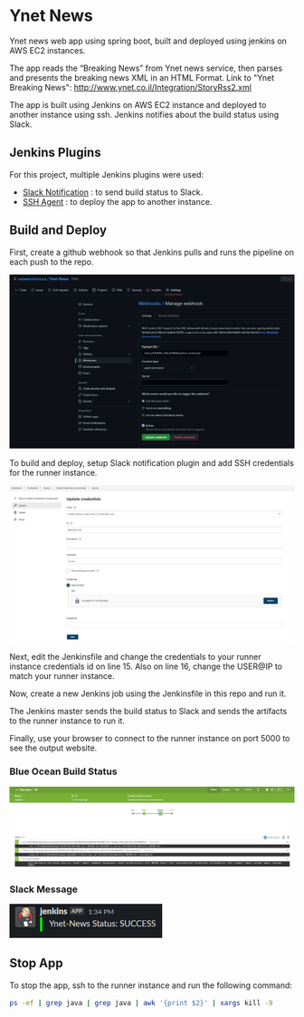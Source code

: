 # Ynet News

Ynet news web app using spring boot, built and deployed using jenkins on AWS EC2 instances.


The app reads the “Breaking News” from Ynet news service, then parses and presents the breaking
news XML in an HTML Format. Link to "Ynet Breaking News": http://www.ynet.co.il/Integration/StoryRss2.xml

The app is built using Jenkins on AWS EC2 instance and deployed to another instance using ssh. Jenkins notifies about the build status using Slack.

## Jenkins Plugins

For this project, multiple Jenkins plugins were used:

- [Slack Notification](https://plugins.jenkins.io/slack/) : to send build status to Slack.
- [SSH Agent](https://plugins.jenkins.io/ssh-agent/) : to deploy the app to another instance.

## Build and Deploy

First, create a github webhook so that Jenkins pulls and runs the pipeline on each push to the repo.

![](images/githubJenkinsWebhook.png)

To build and deploy, setup Slack notification plugin and add SSH credentials for the runner instance.

![](images/jenkinsRunnerCredentials.png)

Next, edit the Jenkinsfile and change the credentials to your runner instance credentials id on line 15. Also on line 16, change the USER@IP to match your runner instance.

Now, create a new Jenkins job using the Jenkinsfile in this repo and run it.

The Jenkins master sends the build status to Slack and sends the artifacts to the runner instance to run it.

Finally, use your browser to connect to the runner instance on port 5000 to see the output website.

### Blue Ocean Build Status
![](images/blueOceanBuildStatus.png)

### Slack Message
![](images/slackMessage.png)

## Stop App
To stop the app, ssh to the runner instance and run the following command:

```sh
ps -ef | grep java | grep java | awk '{print $2}' | xargs kill -9
```